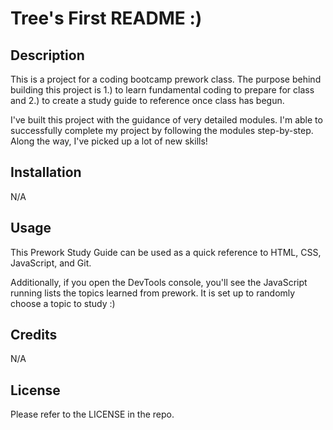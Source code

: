 # Tree's First README :)

## Description

This is a project for a coding bootcamp prework class. The purpose behind building this project is 1.) to learn fundamental coding to prepare for class and 2.) to create a study guide to reference once class has begun.

I've built this project with the guidance of very detailed modules. I'm able to successfully complete my project by following the modules step-by-step. Along the way, I've picked up a lot of new skills! 

## Installation

N/A

## Usage

This Prework Study Guide can be used as a quick reference to HTML, CSS, JavaScript, and Git. 

Additionally, if you open the DevTools console, you'll see the JavaScript running lists the topics learned from prework. It is set up to randomly choose a topic to study :) 

## Credits

N/A

## License

Please refer to the LICENSE in the repo. 
